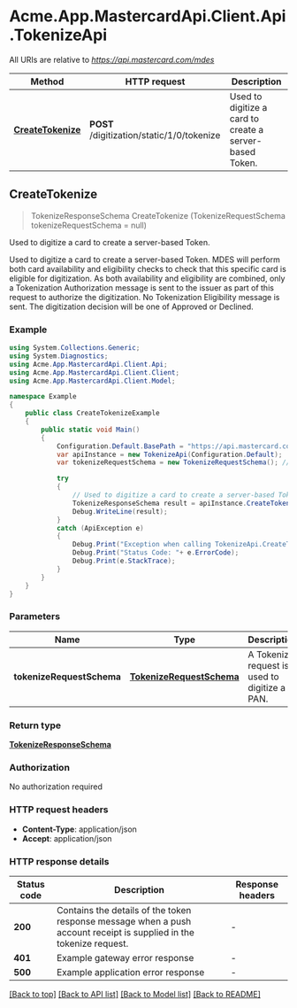 # Acme.App.MastercardApi.Client.Api.TokenizeApi

All URIs are relative to *https://api.mastercard.com/mdes*

Method | HTTP request | Description
------------- | ------------- | -------------
[**CreateTokenize**](TokenizeApi.md#createtokenize) | **POST** /digitization/static/1/0/tokenize | Used to digitize a card to create a server-based Token.



## CreateTokenize

> TokenizeResponseSchema CreateTokenize (TokenizeRequestSchema tokenizeRequestSchema = null)

Used to digitize a card to create a server-based Token.

Used to digitize a card to create a server-based Token. MDES will perform both card availability and eligibility checks to check that this specific card is eligible for digitization. As both availability and eligibility are combined, only a Tokenization Authorization message is sent to the issuer as part of this request to authorize the digitization. No Tokenization Eligibility message is sent. The digitization decision will be one of Approved or Declined. 

### Example

```csharp
using System.Collections.Generic;
using System.Diagnostics;
using Acme.App.MastercardApi.Client.Api;
using Acme.App.MastercardApi.Client.Client;
using Acme.App.MastercardApi.Client.Model;

namespace Example
{
    public class CreateTokenizeExample
    {
        public static void Main()
        {
            Configuration.Default.BasePath = "https://api.mastercard.com/mdes";
            var apiInstance = new TokenizeApi(Configuration.Default);
            var tokenizeRequestSchema = new TokenizeRequestSchema(); // TokenizeRequestSchema | A Tokenize request is used to digitize a PAN.   (optional) 

            try
            {
                // Used to digitize a card to create a server-based Token.
                TokenizeResponseSchema result = apiInstance.CreateTokenize(tokenizeRequestSchema);
                Debug.WriteLine(result);
            }
            catch (ApiException e)
            {
                Debug.Print("Exception when calling TokenizeApi.CreateTokenize: " + e.Message );
                Debug.Print("Status Code: "+ e.ErrorCode);
                Debug.Print(e.StackTrace);
            }
        }
    }
}
```

### Parameters


Name | Type | Description  | Notes
------------- | ------------- | ------------- | -------------
 **tokenizeRequestSchema** | [**TokenizeRequestSchema**](TokenizeRequestSchema.md)| A Tokenize request is used to digitize a PAN.   | [optional] 

### Return type

[**TokenizeResponseSchema**](TokenizeResponseSchema.md)

### Authorization

No authorization required

### HTTP request headers

- **Content-Type**: application/json
- **Accept**: application/json

### HTTP response details
| Status code | Description | Response headers |
|-------------|-------------|------------------|
| **200** | Contains the details of the token response message when a push account receipt is supplied in the tokenize request.  |  -  |
| **401** | Example gateway error response  |  -  |
| **500** | Example application error response  |  -  |

[[Back to top]](#)
[[Back to API list]](../README.md#documentation-for-api-endpoints)
[[Back to Model list]](../README.md#documentation-for-models)
[[Back to README]](../README.md)

